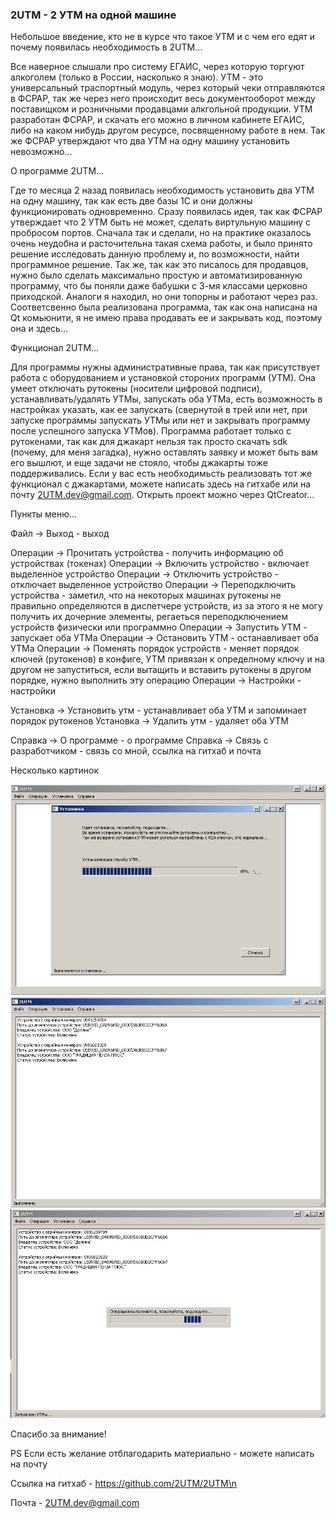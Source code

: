 ### 2UTM - 2 УТМ на одной машине


Небольшое введение, кто не в курсе что такое УТМ и с чем его едят и почему появилась необходимость в 2UTM...

Все наверное слышали про систему ЕГАИС, через которую торгуют алкоголем (только в России, насколько я знаю). УТМ - это универсальный траспортный модуль, через который чеки отправляются в ФСРАР, так же через него происходит весь документооборот между поставищком и розничными продавцами алкгольной продукции. УТМ разработан ФСРАР, и скачать его можно в личном кабинете ЕГАИС, либо на каком нибудь другом ресурсе, посвященному работе в нем. Так же ФСРАР утверждают что два УТМ на одну машину установить невозможно...



О программе 2UTM...

Где то месяца 2 назад появилась необходимость установить два УТМ на одну машину, так как есть две базы 1С и они должны функционировать одновременно. Сразу появилась идея, так как ФСРАР утверждает что 2 УТМ быть не может, сделать виртульную машину с пробросом портов. Сначала так и сделали, но на практике оказалось очень неудобна и расточительна такая схема работы, и было принято решение исследовать данную проблему и, по возможности, найти программное решение. Так же, так как это писалось для продавцов, нужно было сделать максимально простую и автоматизированную программу, что бы поняли даже бабушки с 3-мя классами церковно приходской. Аналоги я находил, но они топорны и работают через раз.
Соответсвенно была реализована программа, так как она написана на Qt комьюнити, я не имею права продавать ее и закрывать код, поэтому она и здесь... 



Функционал 2UTM...

Для программы нужны административные права, так как присутствует работа с оборудованием и установкой стороних программ (УТМ). Она умеет отключать рутокены (носители цифровой подписи), устанавливать/удалять УТМы, запускать оба УТМа, есть возможность в настройках указать, как ее запускать (свернутой в трей или нет, при запуске программы запускать УТМы или нет и закрывать программу после успешного запуска УТМов).
Программа работает только с рутокенами, так как для джакарт нельзя так просто скачать sdk (почему, для меня загадка), нужно оставлять заявку и может быть вам его вышлют, и еще задачи не стояло, чтобы джакарты тоже поддерживались. Если у вас есть необходимьсть реализовать тот же функционал с джакартами, можете написать здесь на гитхабе или на почту 2UTM.dev@gmail.com. Открыть проект можно через QtCreator...



Пункты меню...

Файл -> Выход - выход

Операции -> Прочитать устройства - получить информацию об устройствах (токенах)
Операции -> Включить устройство - включает выделенное устройство
Операции -> Отключить устройство - отключает выделенное устройство
Операции -> Переподключить устройства - заметил, что на некоторых машинах рутокены не правильно определяются в диспетчере устройств, из за этого я не могу получить их дочерние элементы, регаеться переподключением устройств физически или программно
Операции -> Запустить УТМ - запускает оба УТМа
Операции -> Остановить УТМ - останавливает оба УТМа
Операции -> Поменять порядок устройств - меняет порядок ключей (рутокенов) в конфиге, УТМ привязан к определному ключу и на другом не запуститься, если вытащить и вставить рутокены в другом порядке, нужно выполнить эту операцию
Операции -> Настройки - настройки

Установка -> Установить утм - устанавливает оба УТМ и запоминает порядок рутокенов
Установка -> Удалить утм - удаляет оба УТМ

Справка -> О программе - о программе
Справка -> Связь с разработчиком - связь со мной, ссылка на гитхаб и почта


Несколько картинок

![Иллюстрация к проекту](https://github.com/2UTM/2UTM/blob/main/2UTM_screen/2utm-1.jpg)
![Иллюстрация к проекту](https://github.com/2UTM/2UTM/blob/main/2UTM_screen/2utm-2.jpg)
![Иллюстрация к проекту](https://github.com/2UTM/2UTM/blob/main/2UTM_screen/2utm-3.jpg)


Спасибо за внимание!

PS
Если есть желание отблагодарить материально - можете написать на почту


Ссылка на гитхаб - https://github.com/2UTM/2UTM\n

Почта - 2UTM.dev@gmail.com
